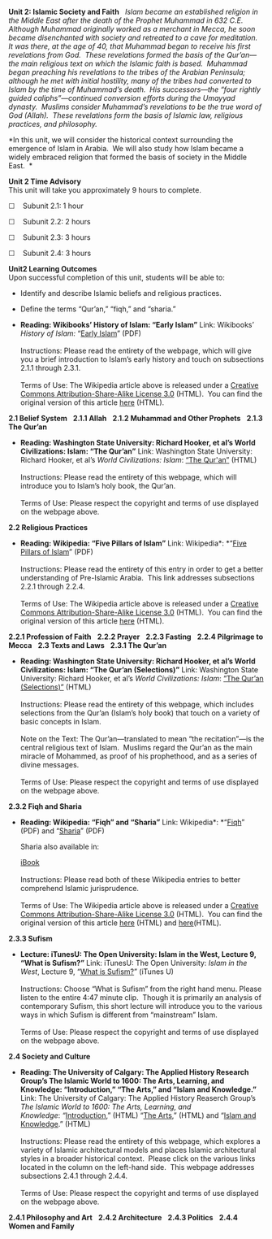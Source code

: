 **Unit 2: Islamic Society and Faith** <span id="2"></span> 
*Islam became an established religion in the Middle East after the death
of the Prophet Muhammad in 632 C.E.  Although Muhammad originally worked
as a merchant in Mecca, he soon became disenchanted with society and
retreated to a cave for meditation.  It was there, at the age of 40,
that Muhammad began to receive his first revelations from God.  These
revelations formed the basis of the Qur’an—the main religious text on
which the Islamic faith is based.  Muhammad began preaching his
revelations to the tribes of the Arabian Peninsula; although he met with
initial hostility, many of the tribes had converted to Islam by the time
of Muhammad’s death.  His successors—the “four rightly guided
caliphs”—continued conversion efforts during the Umayyad dynasty. 
Muslims consider Muhammad’s revelations to be the true word of God
(Allah).  These revelations form the basis of Islamic law, religious
practices, and philosophy.*  
  
 *In this unit, we will consider the historical context surrounding the
emergence of Islam in Arabia.  We will also study how Islam became a
widely embraced religion that formed the basis of society in the Middle
East.  *

**Unit 2 Time Advisory**  
This unit will take you approximately 9 hours to complete.

  
☐    Subunit 2.1: 1 hour

☐    Subunit 2.2: 2 hours

☐    Subunit 2.3: 3 hours

☐    Subunit 2.4: 3 hours

**Unit2 Learning Outcomes**  
Upon successful completion of this unit, students will be able to:  
  
-   Identify and describe Islamic beliefs and religious practices.
-   Define the terms “Qur’an,” “fiqh,” and “sharia.”

-   **Reading: Wikibooks’ History of Islam: “Early Islam”**
    Link: Wikibooks’ *History of Islam:* “[Early
    Islam](http://www.saylor.org/site/wp-content/uploads/2011/08/HIST351-2-History-of-Islam-Early-Islam.pdf)”
    (PDF)  
        
     Instructions: Please read the entirety of the webpage, which will
    give you a brief introduction to Islam’s early history and touch on
    subsections 2.1.1 through 2.3.1.  
        
     Terms of Use: The Wikipedia article above is released under a
    [Creative Commons Attribution-Share-Alike License
    3.0](http://creativecommons.org/licenses/by-sa/3.0/) (HTML).  You
    can find the original version of this article
    [here](http://en.wikibooks.org/wiki/History_of_Islam/Early_Islam)
    (HTML).

**2.1 Belief System** <span id="2.1"></span> 
**2.1.1 Allah** <span id="2.1.1"></span> 
**2.1.2 Muhammad and Other Prophets** <span id="2.1.2"></span> 
**2.1.3 The Qur’an** <span id="2.1.3"></span> 
-   **Reading: Washington State University: Richard Hooker, et al’s
    World Civilizations: Islam: “The Qur’an”**
    Link: Washington State University: Richard Hooker, et al’s *World
    Civilizations: Islam*: [“The
    Qur'an”](http://richard-hooker.com/sites/worldcultures/ISLAM/QURAN.HTM)
    (HTML)  
        
     Instructions: Please read the entirety of this webpage, which will
    introduce you to Islam’s holy book, the Qur’an.  
        
     Terms of Use: Please respect the copyright and terms of use
    displayed on the webpage above.

**2.2 Religious Practices** <span id="2.2"></span> 
-   **Reading: Wikipedia: “Five Pillars of Islam”**
    Link: Wikipedia*: *“[Five Pillars of
    Islam](http://www.saylor.org/site/wp-content/uploads/2011/08/HIST351-2.2-Five-Pillars-of-Islam.pdf)”
    (PDF)  
        
     Instructions: Please read the entirety of this entry in order to
    get a better understanding of Pre-Islamic Arabia.  This link
    addresses subsections 2.2.1 through 2.2.4.  
        
     Terms of Use: The Wikipedia article above is released under a
    [Creative Commons Attribution-Share-Alike License
    3.0](http://creativecommons.org/licenses/by-sa/3.0/) (HTML).  You
    can find the original version of this article
    [here](http://en.wikipedia.org/wiki/Five_Pillars_of_Islam) (HTML).

**2.2.1 Profession of Faith** <span id="2.2.1"></span> 
**2.2.2 Prayer** <span id="2.2.2"></span> 
**2.2.3 Fasting** <span id="2.2.3"></span> 
**2.2.4 Pilgrimage to Mecca** <span id="2.2.4"></span> 
**2.3 Texts and Laws** <span id="2.3"></span> 
**2.3.1 The Qur’an** <span id="2.3.1"></span> 
-   **Reading: Washington State University: Richard Hooker, et al’s
    World Civilizations: Islam: “The Qur’an (Selections)”**
    Link: Washington State University: Richard Hooker, et al’s *World
    Civilizations: Islam*: [“The Qur’an
    (Selections)”](http://richard-hooker.com/sites/worldcultures/ISLAM/QURANSEL.HTM)
    (HTML)  
        
     Instructions: Please read the entirety of this webpage, which
    includes selections from the Qur’an (Islam’s holy book) that touch
    on a variety of basic concepts in Islam.  
        
     Note on the Text: The Qur’an—translated to mean “the recitation”—is
    the central religious text of Islam.  Muslims regard the Qur’an as
    the main miracle of Mohammed, as proof of his prophethood, and as a
    series of divine messages.  
        
     Terms of Use: Please respect the copyright and terms of use
    displayed on the webpage above.

**2.3.2 Fiqh and Sharia** <span id="2.3.2"></span> 
-   **Reading: Wikipedia: “Fiqh” and “Sharia”**
    Link:
    Wikipedia*: *“[Fiqh](http://www.saylor.org/site/wp-content/uploads/2011/08/HIST351-3.2.3-Fiqh.pdf)”
    (PDF) and
    “[Sharia](http://www.saylor.org/site/wp-content/uploads/2011/08/HIST351-2.3.2-Sharia.pdf)”
    (PDF)  
      
     Sharia also available in:  

    [iBook](http://www.saylor.org/site/wp-content/uploads/2011/08/HIST351-2.3.2-Sharia-Wikipedia.epub)  
        
     Instructions: Please read both of these Wikipedia entries to better
    comprehend Islamic jurisprudence.  
        
     Terms of Use: The Wikipedia article above is released under a
    [Creative Commons Attribution-Share-Alike License
    3.0](http://creativecommons.org/licenses/by-sa/3.0/) (HTML).  You
    can find the original version of this article
    [here](http://en.wikipedia.org/wiki/Fiqh) (HTML) and
    [here](http://en.wikipedia.org/wiki/Sharia)(HTML).

**2.3.3 Sufism** <span id="2.3.3"></span> 
-   **Lecture: iTunesU: The Open University: Islam in the West, Lecture
    9, “What is Sufism?”**
    Link: iTunesU: The Open University: *Islam in the West*, Lecture 9,
    “[What is
    Sufism?](http://itunes.apple.com/itunes-u/islam-in-the-west-audio/id380222852)”
    (iTunes U)  
        
     Instructions: Choose “What is Sufism” from the right hand menu.
    Please listen to the entire 4:47 minute clip.  Though it is
    primarily an analysis of contemporary Sufism, this short lecture
    will introduce you to the various ways in which Sufism is different
    from “mainstream” Islam.  
        
     Terms of Use: Please respect the copyright and terms of use
    displayed on the webpage above.

**2.4 Society and Culture** <span id="2.4"></span> 
-   **Reading: The University of Calgary: The Applied History Research
    Group’s The Islamic World to 1600: The Arts, Learning, and
    Knowledge: “Introduction,” “The Arts,” and “Islam and Knowledge.”**
    Link: The University of Calgary: The Applied History Reaserch
    Group’s *The Islamic World to 1600: The Arts, Learning, and
    Knowledge*: *“*[Introduction](http://www.ucalgary.ca/applied_history/tutor/islam/learning/),”
    (HTML) “[The
    Arts](http://www.ucalgary.ca/applied_history/tutor/islam/learning/),”
    (HTML) and “[Islam and
    Knowledge](https://web.archive.org/web/20131121000036/http://www.ucalgary.ca/applied_history/tutor/islam/learning/).”
    (HTML)  
        
     Instructions: Please read the entirety of this webpage, which
    explores a variety of Islamic architectural models and places
    Islamic architectural styles in a broader historical context. 
    Please click on the various links located in the column on the
    left-hand side.  This webpage addresses subsections 2.4.1 through
    2.4.4.  
        
     Terms of Use: Please respect the copyright and terms of use
    displayed on the webpage above.

**2.4.1 Philosophy and Art** <span id="2.4.1"></span> 
**2.4.2 Architecture** <span id="2.4.2"></span> 
**2.4.3 Politics** <span id="2.4.3"></span> 
**2.4.4 Women and Family** <span id="2.4.4"></span> 
